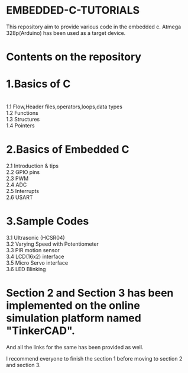 # EMBEDDED-C-TUTORIALS
This repository aim to provide various code in the embedded c. Atmega 328p(Arduino) has been used as a target device.

# Contents on the repository

# 1.Basics of C
</br>
  1.1 Flow,Header files,operators,loops,data types </br>
  1.2 Functions</br>
  1.3 Structures</br>
  1.4 Pointers</br>

# 2.Basics of Embedded C</br>
  2.1 Introduction & tips</br>
  2.2 GPIO pins</br>
  2.3 PWM</br>
  2.4 ADC</br>
  2.5 Interrupts</br>
  2.6 USART</br>

# 3.Sample Codes</br>
  3.1 Ultrasonic (HCSR04)</br>
  3.2 Varying Speed with Potentiometer</br>
  3.3 PIR motion sensor</br>
  3.4 LCD(16x2) interface</br>
  3.5 Micro Servo interface</br>
  3.6 LED Blinking</br>
  
  
 # Section 2 and Section 3 has been implemented on the online simulation platform named "TinkerCAD".
  And all the links for the same has been provided as well.
  
  I recommend everyone to finish the section 1 before moving to section 2 and section 3.
  
